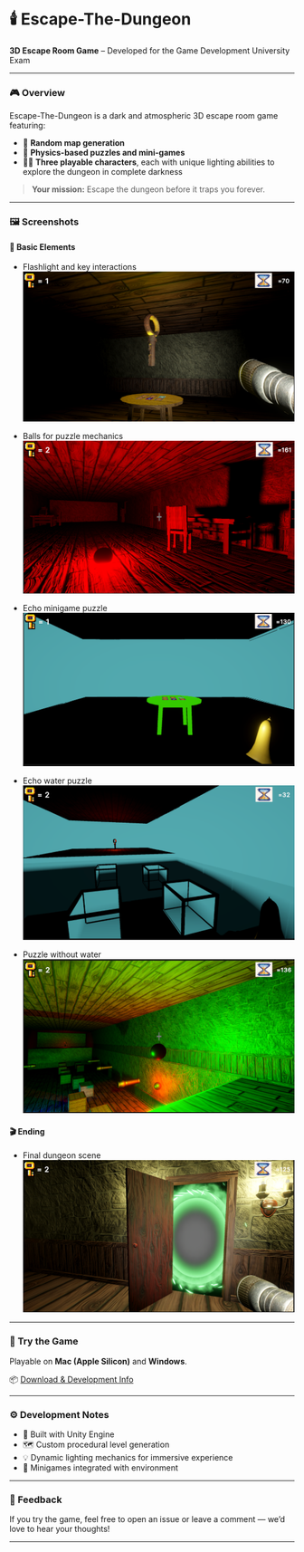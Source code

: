# 🕯️ Escape-The-Dungeon

**3D Escape Room Game** – Developed for the Game Development University Exam

---

### 🎮 Overview
Escape-The-Dungeon is a dark and atmospheric 3D escape room game featuring:

- 🧩 **Random map generation**
- 🧲 **Physics-based puzzles and mini-games**
- 🕵️‍♀️ **Three playable characters**, each with unique lighting abilities to explore the dungeon in complete darkness

> **Your mission:** Escape the dungeon before it traps you forever.

---

### 🖼️ Screenshots

#### 🧱 Basic Elements
- Flashlight and key interactions  
  ![FlashLight Character](./images/basic-key-flashlight.png)

- Balls for puzzle mechanics  
  ![Character with Balls](./images/balls.png)

- Echo minigame puzzle  
  ![Echo Character](./images/echo-minigame.png)

- Echo water puzzle  
  ![Echo In Water Room](./images/echo-water-2.png)

- Puzzle without water  
  ![Empty Water Room](./images/no-water-balls.png)

#### 🎬 Ending
- Final dungeon scene  
  ![The End](./images/the-end.png)

---

### 🚀 Try the Game

Playable on **Mac (Apple Silicon)** and **Windows**.

📦 [Download & Development Info](https://drive.google.com/drive/folders/1erUmX34KVED94jPAI2y2jboKP1-At1aX)

---

### ⚙️ Development Notes

- 🧱 Built with Unity Engine
- 🗺️ Custom procedural level generation
- 💡 Dynamic lighting mechanics for immersive experience
- 🧠 Minigames integrated with environment

---

### 💬 Feedback

If you try the game, feel free to open an issue or leave a comment — we’d love to hear your thoughts!

---
